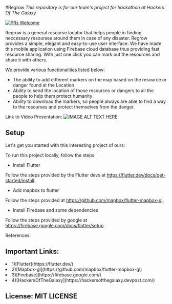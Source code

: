 
#Regrow
<i>This repository is for our team's project for hackathon at Hackers Of The Galaxy</i>

[![PRs Welcome](https://img.shields.io/badge/PRs-welcome-brightgreen.svg?style=shields)](http://makeapullrequest.com)

Regrow is a general resourse locator that helps people in finding neccessary resourses around them in case of any disaster.
Regrow provides a simple, elegant and easy-to-use user interface. We have made this mobile application using Firebase cloud database thus providing fast resource sharing. 
With just one click you can mark out the resources and share it with others.

We provide various functionalities listed below:
<ul>
<li>The ability to add different markers on the map based on the resource or danger found at the Location</li>
<li>Ability to send the location of those resources or dangers to all the people to help them protect humanity 
</li>
<li>Ability to download the markers, so people always are able to find a way to the resourses and protect themselves from the danger.
</li>
</ul>

Link to Video Presentation:
[![IMAGE ALT TEXT HERE](https://i.imgur.com/IjCpYC4.png)](https://youtu.be/0UxPH3suLbg)

## Setup
Let's get you started with this interesting project of ours:

To run this project locally, follow the steps:

- Install Flutter
 
 Follow the steps provided by the Flutter devs at https://flutter.dev/docs/get-started/install.

- Add mapbox to flutter
 
 Follow the steps provided at https://github.com/mapbox/flutter-mapbox-gl.

- Install Firebase and some dependencies
 
 Follow the steps provided by google at https://firebase.google.com/docs/flutter/setup.


References:
## Important Links:
<li>1)[Flutter](https://flutter.dev/)</li>
<li>2)[Mapbox-gl](https://github.com/mapbox/flutter-mapbox-gl)</li>
<li>3)[Firebase](https://firebase.google.com/)</li>
<li>4)[HackersOfTheGalaxy](https://hackersofthegalaxy.devpost.com/)</li>

## License: MIT LICENSE
